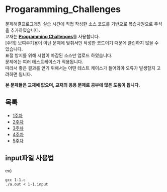 # Progaramming_Challenges


문제해결프로그래밍 실습 시간에 직접 작성한 소스 코드를 기반으로 복습차원으로 주석을 추가하였습니다.<br>
교재는 [**Programming Challenges**](http://www.programming-challenges.com)를 사용합니다.<br>
[주의] 보여주기용이 아닌 문제에 맞춰서만 작성한 코드이기 때문에 클린하지 않을 수 있습니다.<br>
표절 방지를 위해 시험이 마감된 소스만 업로드 하였습니다.<br>
문제에는 여러 테스트케이스가 적용됩니다.<br>
따라서 좋은 결과를 얻기 위해서는 어떤 테스트 케이스가 들어와야 오류가 발생할지 고려하면 됩니다.<br>

__본 문제들은 교재에 없으며, 교재의 응용 문제로 공부에 많은 도움이 됩니다.__

## 목록
* [1주차](https://github.com/jo-kyeongbin/Progaramming_Challenges/blob/main/doc/1_week.md)
* [2주차](https://github.com/jo-kyeongbin/Progaramming_Challenges/blob/main/doc/2_week.md)
* [3주차](https://github.com/jo-kyeongbin/Progaramming_Challenges/blob/main/doc/3_week.md)
* [4주차](https://github.com/jo-kyeongbin/Progaramming_Challenges/blob/main/doc/4_week.md)
* [5주차](https://github.com/jo-kyeongbin/Progaramming_Challenges/blob/main/doc/5_week.md)



## input파일 사용법
ex)
```
gcc 1-1.c
./a.out < 1-1.input
```
